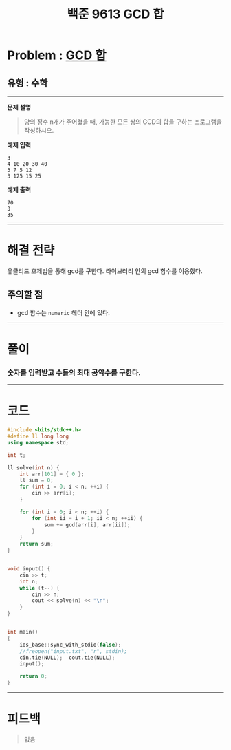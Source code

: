 ﻿---
title: 백준 9613 GCD 합
#date: 2020-00-00-00:00
categories:
- PS

tags:
- baekjoon
- PS
- Problem Solve
- Math
---

<!-- 문제 번호 -->

# Problem : [GCD 합](https://www.acmicpc.net/problem/9613)
## 유형 : 수학

---


**문제 설명**

> 양의 정수 n개가 주어졌을 때, 가능한 모든 쌍의 GCD의 합을 구하는 프로그램을 작성하시오.


**예제 입력**

```
3
4 10 20 30 40
3 7 5 12
3 125 15 25
```

**예제 출력**

```
70
3
35
```

---


# 해결 전략


>
유클리드 호제법을 통해 gcd를 구한다.
라이브러리 안의 gcd 함수를 이용했다.




## 주의할 점

* gcd 함수는 `numeric` 헤더 안에 있다.


---



# 풀이

### 숫자를 입력받고 수들의 최대 공약수를 구한다.


---

# 코드

```c++
#include <bits/stdc++.h>
#define ll long long
using namespace std;

int t;

ll solve(int n) {
    int arr[101] = { 0 };
    ll sum = 0;
    for (int i = 0; i < n; ++i) {
        cin >> arr[i];
    }

    for (int i = 0; i < n; ++i) {
        for (int ii = i + 1; ii < n; ++ii) {
            sum += gcd(arr[i], arr[ii]);
        }
    }
    return sum;
}


void input() {
    cin >> t;
    int n;
    while (t--) {
        cin >> n;
        cout << solve(n) << "\n";
    }
}


int main()
{
    ios_base::sync_with_stdio(false);
    //freopen("input.txt", "r", stdin);
    cin.tie(NULL);  cout.tie(NULL);
    input();

    return 0;
}
```


---


# 피드백


> 없음
